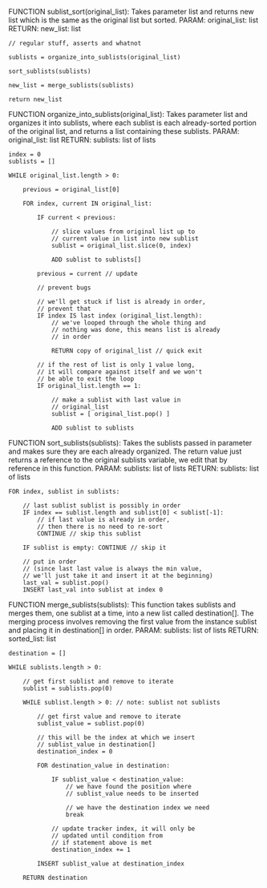 

FUNCTION sublist_sort(original_list):
Takes parameter list and returns new list which is 
the same as the original list but sorted.
PARAM: original_list: list
RETURN: new_list: list

    // regular stuff, asserts and whatnot

    sublists = organize_into_sublists(original_list)

    sort_sublists(sublists)

    new_list = merge_sublists(sublists)

    return new_list


FUNCTION organize_into_sublists(original_list):
Takes parameter list and organizes it into sublists,
where each sublist is each already-sorted portion 
of the original list, and returns a list containing 
these sublists.
PARAM: original_list: list
RETURN: sublists: list of lists

    index = 0
    sublists = []

    WHILE original_list.length > 0:

        previous = original_list[0]

        FOR index, current IN original_list:

            IF current < previous:

                // slice values from original list up to 
                // current value in list into new sublist
                sublist = original_list.slice(0, index)

                ADD sublist to sublists[]

            previous = current // update

            // prevent bugs

            // we'll get stuck if list is already in order, 
            // prevent that
            IF index IS last index (original_list.length):
                // we've looped through the whole thing and 
                // nothing was done, this means list is already
                // in order

                RETURN copy of original_list // quick exit

            // if the rest of list is only 1 value long, 
            // it will compare against itself and we won't 
            // be able to exit the loop
            IF original_list.length == 1:

                // make a sublist with last value in 
                // original_list
                sublist = [ original_list.pop() ]

                ADD sublist to sublists

FUNCTION sort_sublists(sublists):
Takes the sublists passed in parameter and makes sure they are 
each already organized.
The return value just returns a reference to the original 
sublists variable, we edit that by reference in this function.
PARAM: sublists: list of lists
RETURN: sublists: list of lists

    FOR index, sublist in sublists:

        // last sublist sublist is possibly in order
        IF index == sublist.length and sublist[0] < sublist[-1]:
            // if last value is already in order, 
            // then there is no need to re-sort
            CONTINUE // skip this sublist

        IF sublist is empty: CONTINUE // skip it
        
        // put in order
        // (since last last value is always the min value,
        // we'll just take it and insert it at the beginning)
        last_val = sublist.pop()
        INSERT last_val into sublist at index 0

FUNCTION merge_sublists(sublists):
This function takes sublists and merges them, one sublist at a 
time, into a new list called destination[].
The merging process involves removing the first value from
the instance sublist and placing it in destination[] in order.
PARAM: sublists: list of lists
RETURN: sorted_list: list

    destination = []

    WHILE sublists.length > 0:

        // get first sublist and remove to iterate
        sublist = sublists.pop(0) 

        WHILE sublist.length > 0: // note: sublist not sublists

            // get first value and remove to iterate
            sublist_value = sublist.pop(0) 

            // this will be the index at which we insert 
            // sublist_value in destination[]
            destination_index = 0 

            FOR destination_value in destination:

                IF sublist_value < destination_value:
                    // we have found the position where 
                    // sublist_value needs to be inserted

                    // we have the destination index we need
                    break 

                // update tracker index, it will only be 
                // updated until condition from 
                // if statement above is met
                destination_index += 1 

            INSERT sublist_value at destination_index

        RETURN destination

